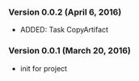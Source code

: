 ### Version 0.0.2 (April 6, 2016)
* ADDED: Task CopyArtifact 

### Version 0.0.1 (March 20, 2016)
* init for project
